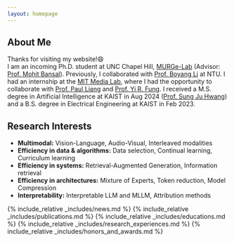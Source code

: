 ```yaml
---
layout: homepage
---
```


## About Me

Thanks for visiting my website!😄     
I am an incoming Ph.D. student at UNC Chapel Hill, [MURGe-Lab](https://murgelab.cs.unc.edu/) (Advisor: [Prof. Mohit Bansal](https://www.cs.unc.edu/~mbansal/)). Previously, I collaborated with [Prof. Boyang Li](http://boyangli.org/) at NTU. I had an internship at the [MIT Media Lab](https://www.media.mit.edu/), where I had the opportunity to collaborate with [Prof. Paul Liang](https://pliang279.github.io/) and [Prof. Yi R. Fung](https://mayrfung.github.io/).
I received a M.S. degree in Artificial Intelligence at KAIST in Aug 2024 ([Prof. Sung Ju Hwang](http://www.sungjuhwang.com/)) and a B.S. degree in Electrical Engineering at KAIST in Feb 2023.


## Research Interests
<!-- My goal is to promote AI democratization by developing resource-efficient multimodal models that make AI more accessible and interactive for anyone.
- **Multimodal (Vision-Language, Audio-Visual, Interleaved modalities):**  
I am intrigued by uncovering interactions between modalities and, based on these insights, developing models that understand various multimodal knowledge, leading to more accessible and interactive AI.
- **Efficiency in data & algorithms (Data selection, Continual learning, Curriculum learning):**  
To further enhance AI accessibility, I am keen on designing algorithms that minimize the training costs of models. I am currently interested in combining data curation with continual or curriculum learning ([Empirical Study](./assets/files/empirical_study.pdf)).
- **Efficiency in systems (Retrieval-Augmented Generation, Information retrieval):**  
Storing enormous and growing world knowledge in models is challenging. I aim to decouple knowledge from task-solving skills.
- **Efficiency in architectures (Mixture of Experts, Token reduction, Model Compression):**  
I am passionate about designing architectures for efficient training and deployment of models for complex tasks and multimodalities.
- **Interpretability (Interpretable LLM and MLLM, Attribution methods):**   
Effective frameworks stem from understanding model behaviors and data. I am interested in exploring how modalities interact during processing. -->
<!-- My goal is to promote AI democratization by developing resource-efficient multimodal models that make AI more accessible and interactive for anyone. -->
- **Multimodal:** Vision-Language, Audio-Visual, Interleaved modalities  
- **Efficiency in data & algorithms:**  Data selection, Continual learning, Curriculum learning  
- **Efficiency in systems:**  Retrieval-Augmented Generation, Information retrieval  
- **Efficiency in architectures:**  Mixture of Experts, Token reduction, Model Compression  
- **Interpretability:**  Interpretable LLM and MLLM, Attribution methods     

{% include_relative _includes/news.md %}
{% include_relative _includes/publications.md %}
{% include_relative _includes/educations.md %}
{% include_relative _includes/research_experiences.md %}
{% include_relative _includes/honors_and_awards.md %}
